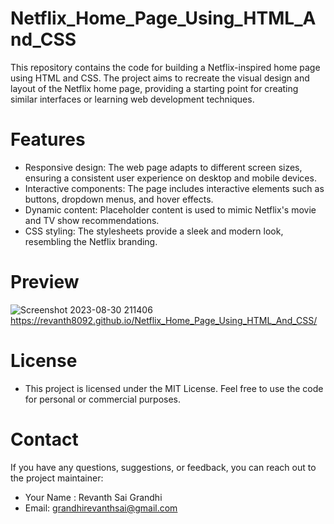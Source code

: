 # Netflix_Home_Page_Using_HTML_And_CSS
This repository contains the code for building a Netflix-inspired home page using HTML and CSS. The project aims to recreate the visual design and layout of the Netflix home page, providing a starting point for creating similar interfaces or learning web development techniques.
# Features
- Responsive design: The web page adapts to different screen sizes, ensuring a consistent user experience on desktop and mobile devices.
- Interactive components: The page includes interactive elements such as buttons, dropdown menus, and hover effects.
- Dynamic content: Placeholder content is used to mimic Netflix's movie and TV show recommendations.
- CSS styling: The stylesheets provide a sleek and modern look, resembling the Netflix branding.
# Preview
![Screenshot 2023-08-30 211406](https://github.com/Revanth8092/Netflix_Home_Page_Using_HTML_And_CSS/assets/143109774/24380070-ab7e-4808-bc49-9891c2492965)
https://revanth8092.github.io/Netflix_Home_Page_Using_HTML_And_CSS/
# License
- This project is licensed under the MIT License. Feel free to use the code for personal or commercial purposes.
# Contact
If you have any questions, suggestions, or feedback, you can reach out to the project maintainer:

- Your Name : Revanth Sai Grandhi
- Email: grandhirevanthsai@gmail.com
